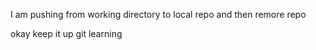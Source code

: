 I am pushing from working directory to local repo and then remore repo


okay keep it up git learning